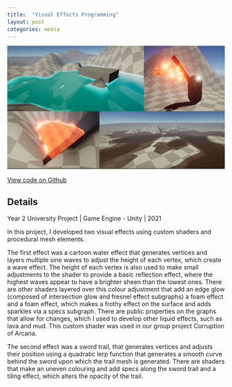 ```yaml
---
title:  "Visual Effects Programming"
layout: post
categories: media
---
```


![Graphics Image](https://raw.githubusercontent.com/andrewscott02/andrewscott02.github.io/master/_posts/Images/GraphicsImages.png)


[View code on Github](https://github.com/andrewscott02/Graphics-Programming)

## Details

Year 2 University Project | Game Engine - Unity | 2021

<p>
  In this project, I developed two visual effects using custom shaders and procedural mesh elements.

  The first effect was a cartoon water effect that generates vertices and layers multiple sine waves to adjust the height of each vertex, which create a wave effect. The height of each vertex is also used to make small adjustments to the shader to provide a basic reflection effect, where the highest waves appear to have a brighter sheen than the lowest ones. There are other shaders layered over this colour adjustment that add an edge glow (composed of intersection glow and fresnel effect subgraphs) a foam effect and a foam effect, which makes a frothy effect on the surface and adds sparkles via a specs subgraph. There are public properties on the graphs that allow for changes, which I used to develop other liquid effects, such as lava and mud. This custom shader was used in our group project Corruption of Arcana.

  The second effect was a sword trail, that generates vertices and adjusts their position using a quadratic lerp function that generates a smooth curve behind the sword upon which the trail mesh is generated. There are shaders that make an uneven colouring and add specs along the sword trail and a tiling effect, which alters the opacity of the trail.
</p>
